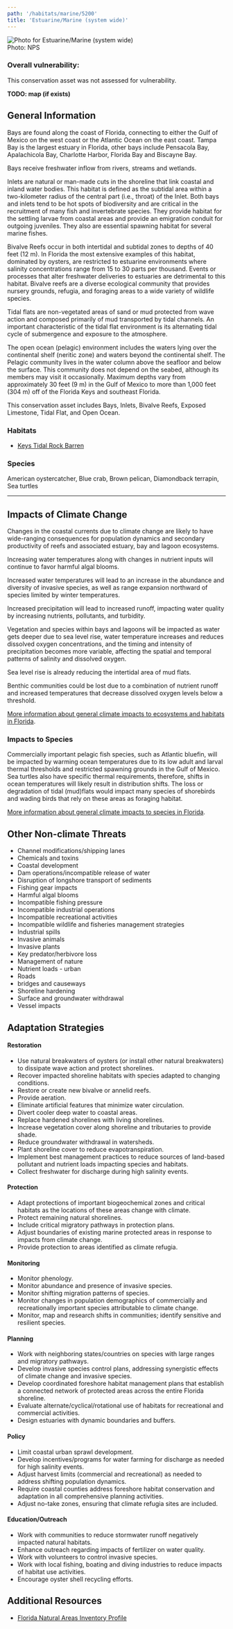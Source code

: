 ```yaml
---
path: '/habitats/marine/5200'
title: 'Estuarine/Marine (system wide)'
---
```


<content-header icon="estuarine_marine_system_wide" title="Estuarine/Marine (system wide)"></content-header>

<div id="TopSection">

<div class="header-photo"><img src="5200.jpg" alt="Photo for Estuarine/Marine (system wide)"/>
<figcaption>Photo: NPS</figcaption></div>

<div>

### Overall vulnerability:

This conservation asset was not assessed for vulnerability.



</div>
</div>

**TODO: map (if exists)**

## General Information

Bays are found along the coast of Florida, connecting to either the Gulf of Mexico on the west coast or the Atlantic Ocean on the east coast.  Tampa Bay is the largest estuary in Florida, other bays include Pensacola Bay, Apalachicola Bay, Charlotte Harbor, Florida Bay and Biscayne Bay.  

Bays receive freshwater inflow from rivers, streams and wetlands.  

Inlets are natural or man-made cuts in the shoreline that link coastal and inland water bodies. This habitat is defined as the subtidal area within a two-kilometer radius of the central part (i.e., throat) of the Inlet. Both bays and inlets tend to be hot spots of biodiversity and are critical in the recruitment of many fish and invertebrate species. They provide habitat for the settling larvae from coastal areas and provide an emigration conduit for outgoing juveniles. They also are essential spawning habitat for several marine fishes.  

Bivalve Reefs occur in both intertidal and subtidal zones to depths of 40 feet (12 m). In Florida the most extensive examples of this habitat, dominated by oysters, are restricted to estuarine environments where salinity concentrations range from 15 to 30 parts per thousand. Events or processes that alter freshwater deliveries to estuaries are detrimental to this habitat. Bivalve reefs are a diverse ecological community that provides nursery grounds, refugia, and foraging areas to a wide variety of wildlife species. 

Tidal flats are non-vegetated areas of sand or mud protected from wave action and composed primarily of mud transported by tidal channels. An important characteristic of the tidal flat environment is its alternating tidal cycle of submergence and exposure to the atmosphere. 

The open ocean (pelagic) environment includes the waters lying over the continental shelf (neritic zone) and waters beyond the continental shelf. The Pelagic community lives in the water column above the seafloor and below the surface. This community does not depend on the seabed, although its members may visit it occasionally. Maximum depths vary from approximately 30 feet (9 m) in the Gulf of Mexico to more than 1,000 feet (304 m) off of the Florida Keys and southeast Florida.

This conservation asset includes Bays, Inlets, Bivalve Reefs, Exposed Limestone, Tidal Flat, and Open Ocean.

### Habitats

- [Keys Tidal Rock Barren](/habitats/marine/52111)



### Species

American oystercatcher, Blue crab, Brown pelican, Diamondback terrapin, Sea turtles

<hr />

## Impacts of Climate Change

Changes in the coastal currents due to climate change are likely to have wide-ranging consequences for population dynamics and secondary productivity of reefs and associated estuary, bay and lagoon ecosystems.  

Increasing water temperatures along with changes in nutrient inputs will continue to favor harmful algal blooms.  

Increased water temperatures will lead to an increase in the abundance and diversity of invasive species, as well as range expansion northward of species limited by winter temperatures.  

Increased precipitation will lead to increased runoff, impacting water quality by increasing nutrients, pollutants, and turbidity.  

Vegetation and species within bays and lagoons will be impacted as water gets deeper due to sea level rise, water temperature increases and reduces dissolved oxygen concentrations, and the timing and intensity of precipitation becomes more variable, affecting the spatial and temporal patterns of salinity and dissolved oxygen.  

Sea level rise is already reducing the intertidal area of mud flats.  

Benthic communities could be lost due to a combination of nutrient runoff and increased temperatures that decrease dissolved oxygen levels below a threshold.



[More information about general climate impacts to ecosystems and habitats in Florida](/impacts/habitats).

### Impacts to Species

Commercially important pelagic fish species, such as Atlantic bluefin, will be impacted by warming ocean temperatures due to its low adult and larval thermal thresholds and restricted spawning grounds in the Gulf of Mexico.  Sea turtles also have specific thermal requirements, therefore, shifts in ocean temperatures will likely result in distribution shifts.  The loss or degradation of tidal (mud)flats would impact many species of shorebirds and wading birds that rely on these areas as foraging habitat.

[More information about general climate impacts to species in Florida](/impacts/species).

## Other Non-climate Threats

-	Channel modifications/shipping lanes
-	Chemicals and toxins
-	Coastal development
-	Dam operations/incompatible release of water
-	Disruption of longshore transport of sediments
-	Fishing gear impacts
-	Harmful algal blooms
-	Incompatible fishing pressure
-	Incompatible industrial operations
-	Incompatible recreational activities
-	Incompatible wildlife and fisheries management strategies
-	Industrial spills
-	Invasive animals
-	Invasive plants
-	Key predator/herbivore loss
-	Management of nature
-	Nutrient loads - urban
-	Roads
-	bridges and causeways
-	Shoreline hardening
-	Surface and groundwater withdrawal
-	Vessel impacts


## Adaptation Strategies

#### Restoration

- Use natural breakwaters of oysters (or install other natural breakwaters) to dissipate wave action and protect shorelines.
- Recover impacted shoreline habitats with species adapted to changing conditions.
- Restore or create new bivalve or annelid reefs.
- Provide aeration.
- Eliminate artificial features that minimize water circulation.
- Divert cooler deep water to coastal areas.
- Replace hardened shorelines with living shorelines.
- Increase vegetation cover along shoreline and tributaries to provide shade.
- Reduce groundwater withdrawal in watersheds.
- Plant shoreline cover to reduce evapotranspiration.
- Implement best management practices to reduce sources of land-based pollutant and nutrient loads impacting species and habitats.
- Collect freshwater for discharge during high salinity events.


#### Protection

- Adapt protections of important biogeochemical zones and critical habitats as the locations of these areas change with climate.
- Protect remaining natural shorelines.
- Include critical migratory pathways in protection plans.
- Adjust boundaries of existing marine protected areas in response to impacts from climate change.
- Provide protection to areas identified as climate refugia.


#### Monitoring

- Monitor phenology.
- Monitor abundance and presence of invasive species.
- Monitor shifting migration patterns of species.
- Monitor changes in population demographics of commercially and recreationally important species attributable to climate change.
- Monitor, map and research shifts in communities; identify sensitive and resilient species.


#### Planning

- Work with neighboring states/countries on species with large ranges and migratory pathways.
- Develop invasive species control plans, addressing synergistic effects of climate change and invasive species.
- Develop coordinated foreshore habitat management plans that establish a connected network of protected areas across the entire Florida shoreline.
- Evaluate alternate/cyclical/rotational use of habitats for recreational and commercial activities.
- Design estuaries with dynamic boundaries and buffers.


#### Policy

- Limit coastal urban sprawl development.
- Develop incentives/programs for water farming for discharge as needed for high salinity events.
- Adjust harvest limits (commercial and recreational) as needed to address shifting population dynamics.
- Require coastal counties address foreshore habitat conservation and adaptation in all comprehensive planning activities.
- Adjust no-take zones, ensuring that climate refugia sites are included.


#### Education/Outreach

- Work with communities to reduce stormwater runoff negatively impacted natural habitats.
- Enhance outreach regarding impacts of fertilizer on water quality.
- Work with volunteers to control invasive species.
- Work with local fishing, boating and diving industries to reduce impacts of habitat use activities.
- Encourage oyster shell recycling efforts.




## Additional Resources

 - [Florida Natural Areas Inventory Profile](http://www.fnai.org/PDF/NC/Marine_Estuarine.pdf)
